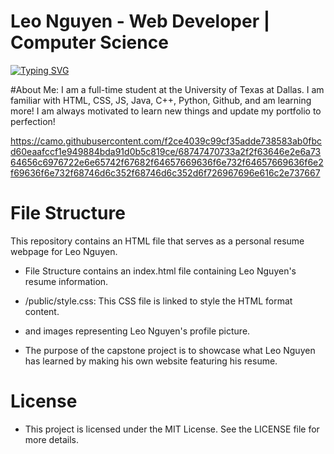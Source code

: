 # Leo Nguyen - Web Developer | Computer Science 

[![Typing SVG](https://readme-typing-svg.demolab.com?font=Kalnia+Glaze&pause=1000&color=31F771&center=true&vCenter=true&width=435&lines=Welcome+to+lakWinn's+Coding+Portfolio)](https://git.io/typing-svg)

#About Me:
I am a full-time student at the University of Texas at Dallas. I am familiar with HTML, CSS, JS, Java, C++, Python, Github, and am learning more! I am always motivated to learn new things and update my portfolio to perfection! 

https://camo.githubusercontent.com/f2ce4039c99cf35adde738583ab0fbcd60eaafccf1e949884bda91d0b5c819ce/68747470733a2f2f63646e2e6a7364656c6976722e6e65742f67682f64657669636f6e732f64657669636f6e2f69636f6e732f68746d6c352f68746d6c352d6f726967696e616c2e737667

# File Structure
This repository contains an HTML file that serves as a personal resume webpage for Leo Nguyen.

* File Structure contains an index.html file containing Leo Nguyen's resume information.
* /public/style.css: This CSS file is linked to style the HTML format content.
* and images representing Leo Nguyen's profile picture.

* The purpose of the capstone project is to showcase what Leo Nguyen has learned by making his own website featuring his resume.

# License
* This project is licensed under the MIT License. See the LICENSE file for more details.
